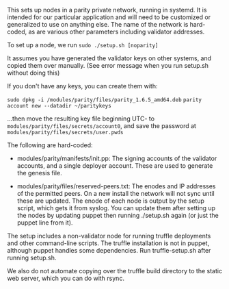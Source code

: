 This sets up nodes in a parity private network, running in systemd. It is intended for our particular application and will need to be customized or generalized to use on anything else. The name of the network is hard-coded, as are various other parameters including validator addresses.

To set up a node, we run
`sudo ./setup.sh [noparity]`

It assumes you have generated the validator keys on other systems, and copied them over manually. (See error message when you run setup.sh without doing this)

If you don't have any keys, you can create them with:

`sudo dpkg -i /modules/parity/files/parity_1.6.5_amd64.deb`
`parity account new --datadir ~/paritykeys`

...then move the resulting key file beginning UTC- to `modules/parity/files/secrets/account0`, and save the password at `modules/parity/files/secrets/user.pwds`

The following are hard-coded:

 * modules/parity/manifests/init.pp: 
   The signing accounts of the validator accounts, and a single deployer account. These are used to generate the genesis file.

 * modules/parity/files/reserved-peers.txt:
   The enodes and IP addresses of the permitted peers. On a new install the network will not sync until these are updated.
   The enode of each node is output by the setup script, which gets it from syslog.
   You can update them after setting up the nodes by updating puppet then running ./setup.sh again (or just the puppet line from it).

The setup includes a non-validator node for running truffle deployments and other command-line scripts.
The truffle installation is not in puppet, although puppet handles some dependencies. 
Run truffle-setup.sh after running setup.sh.

We also do not automate copying over the truffle build directory to the static web server, which you can do with rsync.
